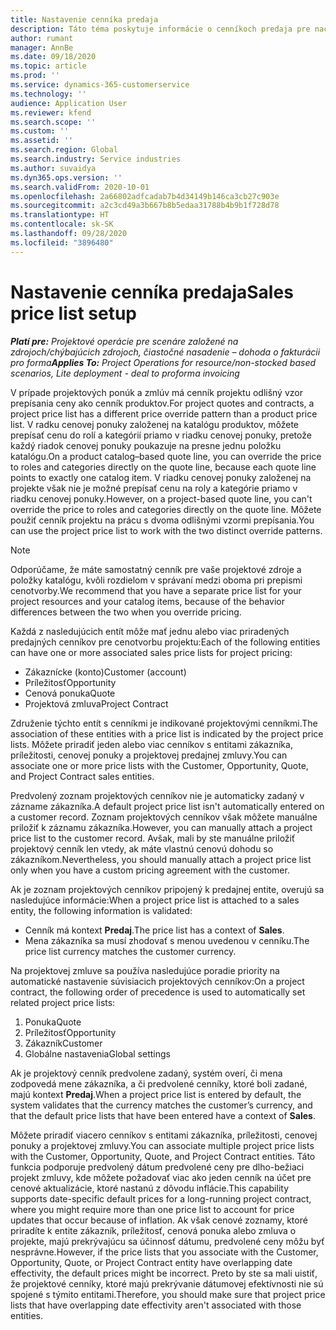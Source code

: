 ```yaml
---
title: Nastavenie cenníka predaja
description: Táto téma poskytuje informácie o cenníkoch predaja pre naceňovanie projektov.
author: rumant
manager: AnnBe
ms.date: 09/18/2020
ms.topic: article
ms.prod: ''
ms.service: dynamics-365-customerservice
ms.technology: ''
audience: Application User
ms.reviewer: kfend
ms.search.scope: ''
ms.custom: ''
ms.assetid: ''
ms.search.region: Global
ms.search.industry: Service industries
ms.author: suvaidya
ms.dyn365.ops.version: ''
ms.search.validFrom: 2020-10-01
ms.openlocfilehash: 2a66802adfcadab7b4d34149b146ca3cb27c903e
ms.sourcegitcommit: a2c3cd49a3b667b8b5edaa31788b4b9b1f728d78
ms.translationtype: HT
ms.contentlocale: sk-SK
ms.lasthandoff: 09/28/2020
ms.locfileid: "3896480"
---
```

# <a name="sales-price-list-setup"></a><span data-ttu-id="d09c8-103">Nastavenie cenníka predaja</span><span class="sxs-lookup"><span data-stu-id="d09c8-103">Sales price list setup</span></span>

<span data-ttu-id="d09c8-104">_**Platí pre:** Projektové operácie pre scenáre založené na zdrojoch/chýbajúcich zdrojoch, čiastočné nasadenie – dohoda o fakturácii pro forma_</span><span class="sxs-lookup"><span data-stu-id="d09c8-104">_**Applies To:** Project Operations for resource/non-stocked based scenarios, Lite deployment - deal to proforma invoicing_</span></span>

<span data-ttu-id="d09c8-105">V prípade projektových ponúk a zmlúv má cenník projektu odlišný vzor prepísania ceny ako cenník produktov.</span><span class="sxs-lookup"><span data-stu-id="d09c8-105">For project quotes and contracts, a project price list has a different price override pattern than a product price list.</span></span> <span data-ttu-id="d09c8-106">V radku cenovej ponuky založenej na katalógu produktov, môžete prepísať cenu do rolí a kategórií priamo v riadku cenovej ponuky, pretože každý riadok cenovej ponuky poukazuje na presne jednu položku katalógu.</span><span class="sxs-lookup"><span data-stu-id="d09c8-106">On a product catalog–based quote line, you can override the price to roles and categories directly on the quote line, because each quote line points to exactly one catalog item.</span></span> <span data-ttu-id="d09c8-107">V riadku cenovej ponuky založenej na projekte však nie je možné prepísať cenu na roly a kategórie priamo v riadku cenovej ponuky.</span><span class="sxs-lookup"><span data-stu-id="d09c8-107">However, on a project-based quote line, you can't override the price to roles and categories directly on the quote line.</span></span> <span data-ttu-id="d09c8-108">Môžete použiť cenník projektu na prácu s dvoma odlišnými vzormi prepísania.</span><span class="sxs-lookup"><span data-stu-id="d09c8-108">You can use the project price list to work with the two distinct override patterns.</span></span>

> [!NOTE]
> <span data-ttu-id="d09c8-109">Odporúčame, že máte samostatný cenník pre vaše projektové zdroje a položky katalógu, kvôli rozdielom v správaní medzi oboma pri prepismi cenotvorby.</span><span class="sxs-lookup"><span data-stu-id="d09c8-109">We recommend that you have a separate price list for your project resources and your catalog items, because of the behavior differences between the two when you override pricing.</span></span>

<span data-ttu-id="d09c8-110">Každá z nasledujúcich entít môže mať jednu alebo viac priradených predajných cenníkov pre cenotvorbu projektu:</span><span class="sxs-lookup"><span data-stu-id="d09c8-110">Each of the following entities can have one or more associated sales price lists for project pricing:</span></span>

- <span data-ttu-id="d09c8-111">Zákaznícke (konto)</span><span class="sxs-lookup"><span data-stu-id="d09c8-111">Customer (account)</span></span> 
- <span data-ttu-id="d09c8-112">Príležitosť</span><span class="sxs-lookup"><span data-stu-id="d09c8-112">Opportunity</span></span> 
- <span data-ttu-id="d09c8-113">Cenová ponuka</span><span class="sxs-lookup"><span data-stu-id="d09c8-113">Quote</span></span> 
- <span data-ttu-id="d09c8-114">Projektová zmluva</span><span class="sxs-lookup"><span data-stu-id="d09c8-114">Project Contract</span></span>

<span data-ttu-id="d09c8-115">Združenie týchto entít s cenníkmi je indikované projektovými cenníkmi.</span><span class="sxs-lookup"><span data-stu-id="d09c8-115">The association of these entities with a price list is indicated by the project price lists.</span></span> <span data-ttu-id="d09c8-116">Môžete priradiť jeden alebo viac cenníkov s entitami zákazníka, príležitosti, cenovej ponuky a projektovej predajnej zmluvy.</span><span class="sxs-lookup"><span data-stu-id="d09c8-116">You can associate one or more price lists with the Customer, Opportunity, Quote, and Project Contract sales entities.</span></span>

<span data-ttu-id="d09c8-117">Predvolený zoznam projektových cenníkov nie je automaticky zadaný v zázname zákazníka.</span><span class="sxs-lookup"><span data-stu-id="d09c8-117">A default project price list isn't automatically entered on a customer record.</span></span> <span data-ttu-id="d09c8-118">Zoznam projektových cenníkov však môžete manuálne priložiť k záznamu zákazníka.</span><span class="sxs-lookup"><span data-stu-id="d09c8-118">However, you can manually attach a project price list to the customer record.</span></span> <span data-ttu-id="d09c8-119">Avšak, mali by ste manuálne priložiť projektový cenník len vtedy, ak máte vlastnú cenovú dohodu so zákazníkom.</span><span class="sxs-lookup"><span data-stu-id="d09c8-119">Nevertheless, you should manually attach a project price list only when you have a custom pricing agreement with the customer.</span></span> 

<span data-ttu-id="d09c8-120">Ak je zoznam projektových cenníkov pripojený k predajnej entite, overujú sa nasledujúce informácie:</span><span class="sxs-lookup"><span data-stu-id="d09c8-120">When a project price list is attached to a sales entity, the following information is validated:</span></span>

- <span data-ttu-id="d09c8-121">Cenník má kontext **Predaj**.</span><span class="sxs-lookup"><span data-stu-id="d09c8-121">The price list has a context of **Sales**.</span></span> 
- <span data-ttu-id="d09c8-122">Mena zákazníka sa musí zhodovať s menou uvedenou v cenníku.</span><span class="sxs-lookup"><span data-stu-id="d09c8-122">The price list currency matches the customer currency.</span></span> 

<span data-ttu-id="d09c8-123">Na projektovej zmluve sa používa nasledujúce poradie priority na automatické nastavenie súvisiacich projektových cenníkov:</span><span class="sxs-lookup"><span data-stu-id="d09c8-123">On a project contract, the following order of precedence is used to automatically set related project price lists:</span></span>

1. <span data-ttu-id="d09c8-124">Ponuka</span><span class="sxs-lookup"><span data-stu-id="d09c8-124">Quote</span></span>
2. <span data-ttu-id="d09c8-125">Príležitosť</span><span class="sxs-lookup"><span data-stu-id="d09c8-125">Opportunity</span></span>
3. <span data-ttu-id="d09c8-126">Zákazník</span><span class="sxs-lookup"><span data-stu-id="d09c8-126">Customer</span></span> 
4. <span data-ttu-id="d09c8-127">Globálne nastavenia</span><span class="sxs-lookup"><span data-stu-id="d09c8-127">Global settings</span></span> 

<span data-ttu-id="d09c8-128">Ak je projektový cenník predvolene zadaný, systém overí, či mena zodpovedá mene zákazníka, a či predvolené cenníky, ktoré boli zadané, majú kontext **Predaj**.</span><span class="sxs-lookup"><span data-stu-id="d09c8-128">When a project price list is entered by default, the system validates that the currency matches the customer’s currency, and that the default price lists that have been entered have a context of **Sales**.</span></span>

<span data-ttu-id="d09c8-129">Môžete priradiť viacero cenníkov s entitami zákazníka, príležitosti, cenovej ponuky a projektovej zmluvy.</span><span class="sxs-lookup"><span data-stu-id="d09c8-129">You can associate multiple project price lists with the Customer, Opportunity, Quote, and Project Contract entities.</span></span> <span data-ttu-id="d09c8-130">Táto funkcia podporuje predvolený dátum predvolené ceny pre dlho-bežiaci projekt zmluvy, kde môžete požadovať viac ako jeden cenník na účet pre cenové aktualizácie, ktoré nastanú z dôvodu inflácie.</span><span class="sxs-lookup"><span data-stu-id="d09c8-130">This capability supports date-specific default prices for a long-running project contract, where you might require more than one price list to account for price updates that occur because of inflation.</span></span> <span data-ttu-id="d09c8-131">Ak však cenové zoznamy, ktoré priradíte k entite zákazník, príležitosť, cenová ponuka alebo zmluva o projekte, majú prekrývajúcu sa účinnosť dátumu, predvolené ceny môžu byť nesprávne.</span><span class="sxs-lookup"><span data-stu-id="d09c8-131">However, if the price lists that you associate with the Customer, Opportunity, Quote, or Project Contract entity have overlapping date effectivity, the default prices might be incorrect.</span></span> <span data-ttu-id="d09c8-132">Preto by ste sa mali uistiť, že projektové cenníky, ktoré majú prekrývanie dátumovej efektívnosti nie sú spojené s týmito entitami.</span><span class="sxs-lookup"><span data-stu-id="d09c8-132">Therefore, you should make sure that project price lists that have overlapping date effectivity aren't associated with those entities.</span></span>
